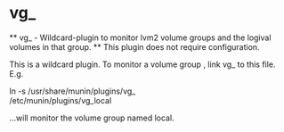# vg_
** vg_ - Wildcard-plugin to monitor lvm2 volume groups and the logival volumes in that group. **
This plugin does not require configuration.

This is a wildcard plugin. To monitor a volume group , link
vg_<volume group name> to this file. E.g.

  ln -s /usr/share/munin/plugins/vg_ \
        /etc/munin/plugins/vg_local

...will monitor the volume group named local.
